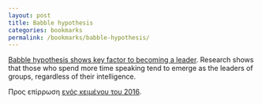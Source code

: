```yaml
---
layout: post
title: Babble hypothesis
categories: bookmarks
permalink: /bookmarks/babble-hypothesis/
---
```


[Babble hypothesis shows key factor to becoming a leader](https://bigthink.com/leadership/babble-hypothesis-leader/). Research shows that those who spend more time speaking tend to emerge as the leaders of groups, regardless of their intelligence.

Προς επίρρωση [ενός κειμένου του 2016](/writings/i-ousia).